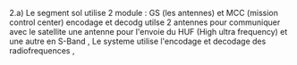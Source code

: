 2.a) Le segment sol utilise 2 module : GS (les antennes) et MCC (mission control center) encodage et decodg  utilse 2 antennes pour communiquer avec le satellite une antenne pour l'envoie du HUF (High ultra frequency) et une autre en S-Band , Le systeme utilise l'encodage et decodage des radiofrequences , 